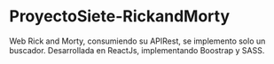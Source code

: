 # ProyectoSiete-RickandMorty
Web Rick and Morty, consumiendo su APIRest, se implemento solo un buscador. Desarrollada en ReactJs, implementando Boostrap y SASS.
